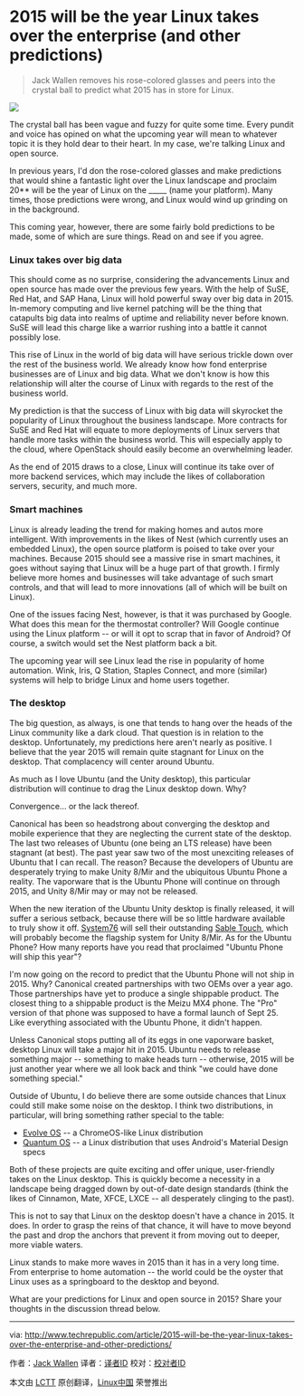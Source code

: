 2015 will be the year Linux takes over the enterprise (and other predictions)
================================================================================
> Jack Wallen removes his rose-colored glasses and peers into the crystal ball to predict what 2015 has in store for Linux. 

![](http://tr1.cbsistatic.com/hub/i/r/2014/12/15/f79d21fe-f1d1-416d-ba22-7e757dfcdb31/resize/620x485/52a10d26d34c3fc4201c5daa8ff277ff/linux2015hero.jpg)

The crystal ball has been vague and fuzzy for quite some time. Every pundit and voice has opined on what the upcoming year will mean to whatever topic it is they hold dear to their heart. In my case, we're talking Linux and open source.

In previous years, I'd don the rose-colored glasses and make predictions that would shine a fantastic light over the Linux landscape and proclaim 20** will be the year of Linux on the _____ (name your platform). Many times, those predictions were wrong, and Linux would wind up grinding on in the background.

This coming year, however, there are some fairly bold predictions to be made, some of which are sure things. Read on and see if you agree.

### Linux takes over big data ###

This should come as no surprise, considering the advancements Linux and open source has made over the previous few years. With the help of SuSE, Red Hat, and SAP Hana, Linux will hold powerful sway over big data in 2015. In-memory computing and live kernel patching will be the thing that catapults big data into realms of uptime and reliability never before known. SuSE will lead this charge like a warrior rushing into a battle it cannot possibly lose.

This rise of Linux in the world of big data will have serious trickle down over the rest of the business world. We already know how fond enterprise businesses are of Linux and big data. What we don't know is how this relationship will alter the course of Linux with regards to the rest of the business world.

My prediction is that the success of Linux with big data will skyrocket the popularity of Linux throughout the business landscape. More contracts for SuSE and Red Hat will equate to more deployments of Linux servers that handle more tasks within the business world. This will especially apply to the cloud, where OpenStack should easily become an overwhelming leader.

As the end of 2015 draws to a close, Linux will continue its take over of more backend services, which may include the likes of collaboration servers, security, and much more.

### Smart machines ###

Linux is already leading the trend for making homes and autos more intelligent. With improvements in the likes of Nest (which currently uses an embedded Linux), the open source platform is poised to take over your machines. Because 2015 should see a massive rise in smart machines, it goes without saying that Linux will be a huge part of that growth. I firmly believe more homes and businesses will take advantage of such smart controls, and that will lead to more innovations (all of which will be built on Linux).

One of the issues facing Nest, however, is that it was purchased by Google. What does this mean for the thermostat controller? Will Google continue using the Linux platform -- or will it opt to scrap that in favor of Android? Of course, a switch would set the Nest platform back a bit.

The upcoming year will see Linux lead the rise in popularity of home automation. Wink, Iris, Q Station, Staples Connect, and more (similar) systems will help to bridge Linux and home users together.

### The desktop ###

The big question, as always, is one that tends to hang over the heads of the Linux community like a dark cloud. That question is in relation to the desktop. Unfortunately, my predictions here aren't nearly as positive. I believe that the year 2015 will remain quite stagnant for Linux on the desktop. That complacency will center around Ubuntu.

As much as I love Ubuntu (and the Unity desktop), this particular distribution will continue to drag the Linux desktop down. Why?

Convergence... or the lack thereof.

Canonical has been so headstrong about converging the desktop and mobile experience that they are neglecting the current state of the desktop. The last two releases of Ubuntu (one being an LTS release) have been stagnant (at best). The past year saw two of the most unexciting releases of Ubuntu that I can recall. The reason? Because the developers of Ubuntu are desperately trying to make Unity 8/Mir and the ubiquitous Ubuntu Phone a reality. The vaporware that is the Ubuntu Phone will continue on through 2015, and Unity 8/Mir may or may not be released.

When the new iteration of the Ubuntu Unity desktop is finally released, it will suffer a serious setback, because there will be so little hardware available to truly show it off. [System76][1] will sell their outstanding [Sable Touch][2], which will probably become the flagship system for Unity 8/Mir. As for the Ubuntu Phone? How many reports have you read that proclaimed "Ubuntu Phone will ship this year"?

I'm now going on the record to predict that the Ubuntu Phone will not ship in 2015. Why? Canonical created partnerships with two OEMs over a year ago. Those partnerships have yet to produce a single shippable product. The closest thing to a shippable product is the Meizu MX4 phone. The "Pro" version of that phone was supposed to have a formal launch of Sept 25. Like everything associated with the Ubuntu Phone, it didn't happen.

Unless Canonical stops putting all of its eggs in one vaporware basket, desktop Linux will take a major hit in 2015. Ubuntu needs to release something major -- something to make heads turn -- otherwise, 2015 will be just another year where we all look back and think "we could have done something special."

Outside of Ubuntu, I do believe there are some outside chances that Linux could still make some noise on the desktop. I think two distributions, in particular, will bring something rather special to the table:

- [Evolve OS][3] -- a ChromeOS-like Linux distribution
- [Quantum OS][4] -- a Linux distribution that uses Android's Material Design specs

Both of these projects are quite exciting and offer unique, user-friendly takes on the Linux desktop. This is quickly become a necessity in a landscape being dragged down by out-of-date design standards (think the likes of Cinnamon, Mate, XFCE, LXCE -- all desperately clinging to the past).

This is not to say that Linux on the desktop doesn't have a chance in 2015. It does. In order to grasp the reins of that chance, it will have to move beyond the past and drop the anchors that prevent it from moving out to deeper, more viable waters.

Linux stands to make more waves in 2015 than it has in a very long time. From enterprise to home automation -- the world could be the oyster that Linux uses as a springboard to the desktop and beyond.

What are your predictions for Linux and open source in 2015? Share your thoughts in the discussion thread below.

--------------------------------------------------------------------------------

via: http://www.techrepublic.com/article/2015-will-be-the-year-linux-takes-over-the-enterprise-and-other-predictions/

作者：[Jack Wallen][a]
译者：[译者ID](https://github.com/译者ID)
校对：[校对者ID](https://github.com/校对者ID)

本文由 [LCTT](https://github.com/LCTT/TranslateProject) 原创翻译，[Linux中国](http://linux.cn/) 荣誉推出

[a]:http://www.techrepublic.com/search/?a=jack+wallen
[1]:https://system76.com/
[2]:https://system76.com/desktops/sable
[3]:https://evolve-os.com/
[4]:http://quantum-os.github.io/